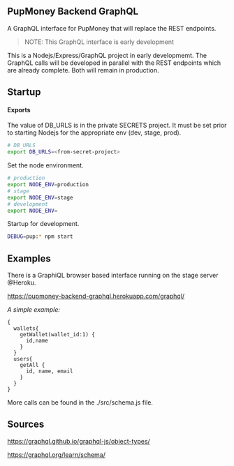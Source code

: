 ## PupMoney Backend GraphQL
A GraphQL interface for PupMoney that will replace the REST endpoints. 
>NOTE: This GraphQL interface is early development

This is a Nodejs/Express/GraphQL project in early developmemt. The GraphQL calls will be developed in parallel with the REST endpoints which are already complete. Both will remain in production.


## Startup

#### Exports
The value of DB_URLS is in the private SECRETS project. 
It must be set prior to starting Nodejs for the appropriate env (dev, stage, prod).

```BASH
# DB_URLS
export DB_URLS=<from-secret-project>
```


Set the node environment.
```BASH
# production
export NODE_ENV=production
# stage
export NODE_ENV=stage
# development
export NODE_ENV=
```

Startup for development.
```bash
DEBUG=pup:* npm start
```


## Examples
There is a GraphiQL browser based interface running on the stage server @Heroku.

https://pupmoney-backend-graphql.herokuapp.com/graphql/

*A simple example:*
```
{
  wallets{
    getWallet(wallet_id:1) {
      id,name
    }
  }
  users{
    getAll {
      id, name, email
    }
  }
}
```

More calls can be found in the ./src/schema.js file.

## Sources
https://graphql.github.io/graphql-js/object-types/

https://graphql.org/learn/schema/